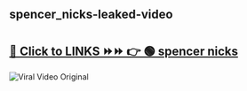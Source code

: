
 ## spencer_nicks-leaked-video 

# <h2><a href="https://clipsfans.com/spencer_nicks&ref=git">🔗 Click to LINKS ⏩⏩ 👉 🟢 spencer nicks </a></h2>

<a href="https://clipsfans.com/spencer_nicks&ref=git" rel="nofollow" data-target="animated-image.originalLink"><img src="https://i.ibb.co.com/xMMVF88/686577567.gif" alt="Viral Video Original" style="max-width: 100%; display: inline-block;" data-target="animated-image.originalImage"></a>
